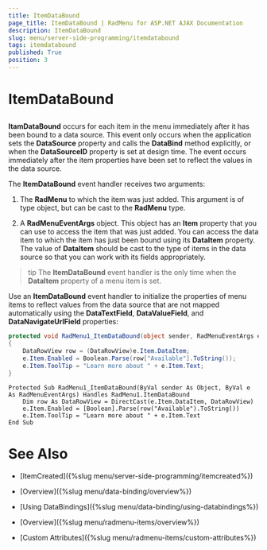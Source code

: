 ```yaml
---
title: ItemDataBound
page_title: ItemDataBound | RadMenu for ASP.NET AJAX Documentation
description: ItemDataBound
slug: menu/server-side-programming/itemdatabound
tags: itemdatabound
published: True
position: 3
---
```


# ItemDataBound

## 

**ItamDataBound** occurs for each item in the menu immediately after it has been bound to a data source. This event only occurs when the application sets the **DataSource** property and calls the **DataBind** method explicitly, or when the **DataSourceID** property is set at design time. The event occurs immediately after the item properties have been set to reflect the values in the data source.

The **ItemDataBound** event handler receives two arguments:

1. The **RadMenu** to which the item was just added. This argument is of type object, but can be cast to the **RadMenu** type.

1. A **RadMenuEventArgs** object. This object has an **Item** property that you can use to access the item that was just added. You can access the data item to which the item has just been bound using its **DataItem** property. The value of **DataItem** should be cast to the type of items in the data source so that you can work with its fields appropriately.

>tip The **ItemDataBound** event handler is the only time when the **DataItem** property of a menu item is set.
>


Use an **ItemDataBound** event handler to initialize the properties of menu items to reflect values from the data source that are not mapped automatically using the **DataTextField**, **DataValueField**, and **DataNavigateUrlField** properties:


````C#
protected void RadMenu1_ItemDataBound(object sender, RadMenuEventArgs e) 
{ 
    DataRowView row = (DataRowView)e.Item.DataItem; 
    e.Item.Enabled = Boolean.Parse(row["Available"].ToString()); 
    e.Item.ToolTip = "Learn more about " + e.Item.Text; 
}
````
````VB.NET
Protected Sub RadMenu1_ItemDataBound(ByVal sender As Object, ByVal e As RadMenuEventArgs) Handles RadMenu1.ItemDataBound
    Dim row As DataRowView = DirectCast(e.Item.DataItem, DataRowView)
    e.Item.Enabled = [Boolean].Parse(row("Available").ToString())
    e.Item.ToolTip = "Learn more about " + e.Item.Text
End Sub
````


# See Also

 * [ItemCreated]({%slug menu/server-side-programming/itemcreated%})

 * [Overview]({%slug menu/data-binding/overview%})

 * [Using DataBindings]({%slug menu/data-binding/using-databindings%})

 * [Overview]({%slug menu/radmenu-items/overview%})

 * [Custom Attributes]({%slug menu/radmenu-items/custom-attributes%})
